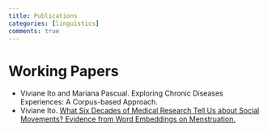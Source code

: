 ```yaml
---
title: Publications
categories: [linguistics]
comments: true
---
```

# Working Papers
- Viviane Ito and Mariana Pascual. Exploring Chronic Diseases Experiences: A Corpus-based Approach.
- Viviane Ito. [What Six Decades of Medical Research Tell Us about Social Movements? Evidence from Word Embeddings on Menstruation.](/assets/pdf/Viviane_Ito_Six_Decades.pdf)